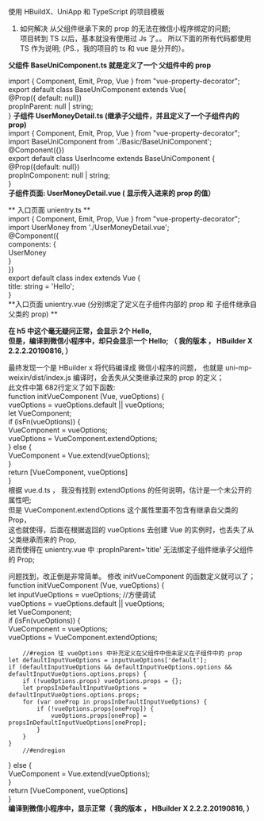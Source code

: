使用 HBuildX、UniApp 和 TypeScript 的项目模板  
1. 如何解决 从父组件继承下来的 prop 的无法在微信小程序绑定的问题;   
项目转到 TS 以后，基本就没有使用过 Js 了。。 
所以下面的所有代码都使用 TS 作为说明; (PS.，我的项目的 ts 和 vue 是分开的）。  

**父组件 BaseUniComponent.ts  就是定义了一个 父组件中的 prop**  
  
import { Component, Emit, Prop, Vue } from "vue-property-decorator";  
export default class BaseUniComponent extends Vue{  
	@Prop({ default: null})  
	propInParent: null | string;  
} 
**子组件 UserMoneyDetail.ts (继承子父组件，并且定义了一个子组件内的 prop)**  
import { Component, Emit, Prop, Vue } from "vue-property-decorator";  
import BaseUniComponent from './Basic/BaseUniComponent';  
@Component({})  
export default class UserIncome extends BaseUniComponent {  
	@Prop({default: null})  
	propInComponent: null | string;  
}    
**子组件页面:  UserMoneyDetail.vue ( 显示传入进来的 prop 的值）**  
<template>  
	<view class="content">  
		<view>propInComponent: {{propInComponent}}</view>  
		<view>propInParent: {{propInParent}}</view>  
	</view>  
</template>  
<script lang="ts" src='./UserMoneyDetail.ts'></script>    
** 入口页面 unientry.ts **     
import { Component, Emit, Prop, Vue } from "vue-property-decorator";  
import UserMoney from './UserMoneyDetail.vue';  
@Component({  
	components: {  
		UserMoney	  
	}  
})  
export default class index extends Vue {  
	title: string = 'Hello';  
}   
**入口页面 unientry.vue (分别绑定了定义在子组件内部的 prop 和 子组件继承自父类的 prop) **  
<template>  
	<view>  
		<UserMoney :propInComponent='title' :propInParent='title'></UserMoney>  
	</view>  
</template>  
<script lang="ts" src='./unientry.ts'></script>    

**在 h5 中这个毫无疑问正常，会显示 2个 Hello,**  
**但是，编译到微信小程序中，却只会显示一个 Hello; （ 我的版本 ， HBuilder X  2.2.2.20190816, ）**  

最终发现一个是 HBuilder x 将代码编译成  微信小程序的问题， 
也就是  uni-mp-weixin/dist/index.js 编译时，会丢失从父类继承过来的 prop 的定义；  
此文件中第 682行定义了如下函数:   
function initVueComponent (Vue, vueOptions) {  
  vueOptions = vueOptions.default || vueOptions;  
  let VueComponent;  
  if (isFn(vueOptions)) {  
    VueComponent = vueOptions;  
    vueOptions = VueComponent.extendOptions;	  
  } else {  
    VueComponent = Vue.extend(vueOptions);  
  }  
  return [VueComponent, vueOptions]  
}    
根据 vue.d.ts ， 我没有找到 extendOptions 的任何说明，估计是一个未公开的属性吧;  
但是 VueComponent.extendOptions 这个属性里面不包含有继承自父类的 Prop，  
这也就使得，后面在根据返回的 vueOptions 去创建 Vue 的实例时，也丢失了从父类继承而来的 Prop,   
进而使得在 unientry.vue 中    :propInParent='title'  无法绑定子组件继承子父组件的 Prop;  

问题找到，改正倒是非常简单。 修改  initVueComponent 的函数定义就可以了；  
function initVueComponent (Vue, vueOptions) {  
  let inputVueOptions = vueOptions;  //方便调试  
  vueOptions = vueOptions.default || vueOptions;  
  let VueComponent;  
  if (isFn(vueOptions)) {  
    VueComponent = vueOptions;  
    vueOptions = VueComponent.extendOptions;  

        //#region 往 vueOptions 中补充定义在父组件中但未定义在子组件中的 prop  
	let defaultInputVueOptions = inputVueOptions['default'];  
	if (defaultInputVueOptions && defaultInputVueOptions.options && defaultInputVueOptions.options.props) {  
		if (!vueOptions.props) vueOptions.props = {};  
		let propsInDefaultInputVueOptions = defaultInputVueOptions.options.props;  
		for (var oneProp in propsInDefaultInputVueOptions) {  
			if (!vueOptions.props[oneProp]) {  
				vueOptions.props[oneProp] = propsInDefaultInputVueOptions[oneProp];  
			}  
		}  
	}  
        //#endregion  
  } else {  
    VueComponent = Vue.extend(vueOptions);  
  }  
  return [VueComponent, vueOptions]  
}    
**编译到微信小程序中，显示正常（ 我的版本 ， HBuilder X  2.2.2.20190816, ）**  

